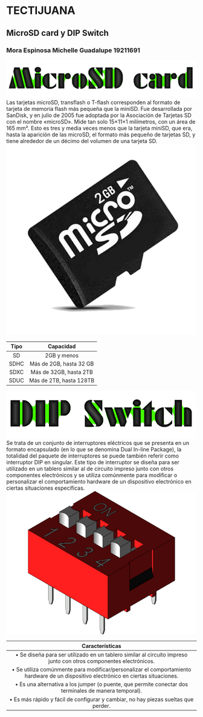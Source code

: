 # TECTIJUANA
## MicroSD card y DIP Switch
### Mora Espinosa Michelle Guadalupe 19211691
![](images/Titulo1.gif)
Las tarjetas microSD, transflash o T-flash corresponden al formato de tarjeta de memoria flash más pequeña que la miniSD.
Fue desarrollada por SanDisk, y en julio de 2005 fue adoptada por la Asociación de Tarjetas SD con el nombre «microSD».
Mide tan solo 15×11×1 milímetros, con un área de 165 mm². Esto es tres y media veces menos que la tarjeta miniSD, que era, hasta la aparición de las microSD, el formato más pequeño de tarjetas SD, y tiene alrededor de un décimo del volumen de una tarjeta SD.
![](images/SDCard.png)

| **Tipo** |      **Capacidad**      |
|:--------:|:-----------------------:|
|    SD    | 2GB y menos             |
|   SDHC   | Más de 2GB, hasta 32 GB |
|   SDXC   | Más de 32GB, hasta 2TB  |
|   SDUC   | Más de 2TB, hasta 128TB |

![](images/Titulo2.gif)
Se trata de un conjunto de interruptores eléctricos que se presenta en un formato encapsulado (en lo que se denomina Dual In-line Package), la totalidad del paquete de interruptores se puede también referir como interruptor DIP en singular.
  Este tipo de interruptor se diseña para ser utilizado en un tablero similar al de circuito impreso junto con otros componentes electrónicos y se utiliza comúnmente para modificar o personalizar el comportamiento hardware de un dispositivo electrónico en ciertas situaciones específicas. 
![](images/DIPSwitch.png)

|                                                            Características                                                           |
|:------------------------------------------------------------------------------------------------------------------------------------:|
| • Se diseña para ser utilizado en un tablero similar al circuito impreso junto con otros componentes electrónicos.                   |
| • Se utiliza comúnmente para modificar/personalizar el comportamiento hardware de un dispositivo electrónico en ciertas situaciones. |
| • Es una alternativa a los jumper (o puente, que permite conectar dos terminales de manera temporal).                                |
| • Es más rápido y fácil de configurar y cambiar, no hay piezas sueltas que perder.                                                   |
